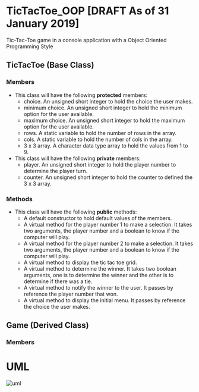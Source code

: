 # TicTacToe_OOP [DRAFT As of 31 January 2019]
Tic-Tac-Toe game in a console application with a Object Oriented Programming Style
## TicTacToe (Base Class)
  ### Members
- This class will have the following **protected** members:
  - choice. An unsigned short integer to hold the choice the user makes.
  - minimum choice. An unsigned short integer to hold the minimum option for the user available.
  - maximum choice. An unsigned short integer to hold the maximum option for the user available.
  - rows. A static variable to hold the number of rows in the array.
  - cols. A static variable to hold the number of cols in the array.
  - 3 x 3 array. A character data type array to hold the values from 1 to 9.
- This class will have the following **private** members:
  - player. An unsigned short integer to hold the player number to determine the player turn.
  - counter. An unsigned short integer to hold the counter to defined the 3 x 3 array.
 ### Methods
- This class will have the following **public** methods:
  - A default constructor to hold default values of the members.
  - A virtual method for the player number 1 to make a selection. It takes two arguments, the player number and a boolean to know if the computer will play.
  - A virtual method for the player number 2 to make a selection. It takes two arguments, the player number and a boolean to know if the computer will play.
  - A virtual method to display the tic tac toe grid.
  - A virtual method to determine the winner. It takes two boolean arguments, one is to determine the winner and the other is to determine if there was a tie.
  - A virtual method to notify the winner to the user. It passes by reference the player number that won.
  - A virtual method to display the initial menu. It passes by reference the choice the user makes.
  
 ## Game (Derived Class)
  ### Members

# UML
![uml](https://user-images.githubusercontent.com/16472674/52033880-8a27e000-24f4-11e9-88a9-816d773b2d21.png)
